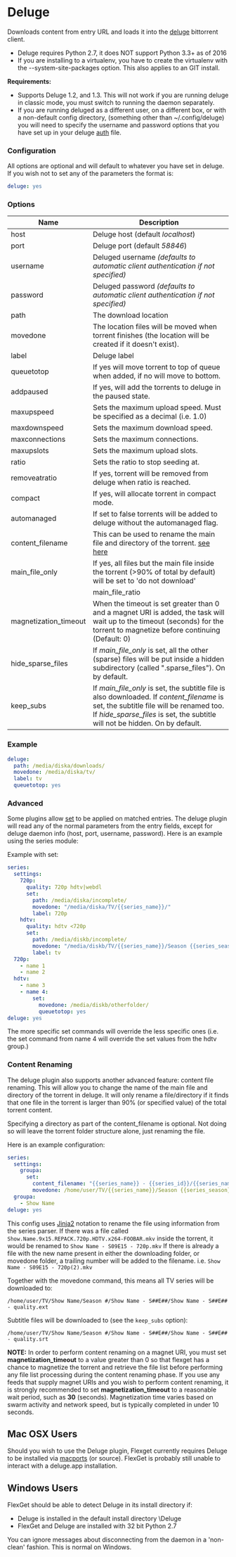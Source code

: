 # Deluge

Downloads content from entry URL and loads it into the [deluge](http://deluge-torrent.org) bittorrent client.

<div class="alert alert-warning" role="alert">
<ul>
<li>Deluge requires Python 2.7, it does NOT support Python 3.3+ as of 2016</li>
<li>
If you are installing to a virtualenv, you have to create the virtualenv with the --system-site-packages option. This also applies to an GIT install.</li>
<ul>
</div>

**Requirements:**
* Supports Deluge 1.2, and 1.3. This will not work if you are running deluge in classic mode, you must switch to running the daemon separately. 
* If you are running deluged as a different user, on a different box, or with a non-default config directory, (something other than ~/.config/deluge) you will need to specify the username and password options that you have set up in your deluge [auth](http://dev.deluge-torrent.org/wiki/UserGuide/Authentication) file.


### Configuration
All options are optional and will default to whatever you have set in deluge.
If you wish not to set any of the parameters the format is:

```yaml
deluge: yes
```

### Options

| **Name** | **Description** |
| --- | --- |
| host | Deluge host (default *localhost*) |
| port | Deluge port (default *58846*) |
| username | Deluged username *(defaults to automatic client authentication if not specified)* |
| password | Deluged password *(defaults to automatic client authentication if not specified)* |
| path | The download location |
| movedone | The location files will be moved when torrent finishes (the location will be created if it doesn't exist). |
| label | Deluge label |
| queuetotop | If yes will move torrent to top of queue when added, if no will move to bottom. |
| addpaused | If yes, will add the torrents to deluge in the paused state. |
| maxupspeed | Sets the maximum upload speed. Must be specified as a decimal (i.e. 1.0) |
| maxdownspeed | Sets the maximum download speed. |
| maxconnections | Sets the maximum connections. |
| maxupslots | Sets the maximum upload slots. |
| ratio | Sets the ratio to stop seeding at. |
| removeatratio | If yes, torrent will be removed from deluge when ratio is reached. |
| compact | If yes, will allocate torrent in compact mode. |
| automanaged | If set to false torrents will be added to deluge without the automanaged flag. |
| content_filename | This can be used to rename the main file and directory of the torrent. [see here](/Plugins/deluge#ContentRenaming) |
| main_file_only | If yes, all files but the main file inside the torrent (>90% of total by default) will be set to 'do not download' |
||main_file_ratio|| Sets the threshold value for *main_file_only*. Expects a number between 0 and 1 (ie 0.85 to change to 85%). 90% by default.|
| magnetization_timeout | When the timeout is set greater than 0 and a magnet URI is added, the task will wait up to the timeout (seconds) for the torrent to magnetize before continuing (Default: 0) |
| hide_sparse_files | If *main_file_only* is set, all the other (sparse) files will be put inside a hidden subdirectory (called ".sparse_files"). On by default. |
| keep_subs | If *main_file_only* is set, the subtitle file is also downloaded. If *content_filename* is set, the subtitle file will be renamed too. If *hide_sparse_files* is set, the subtitle will not be hidden. On by default. |

### Example

```yaml
deluge:
  path: /media/diska/downloads/
  movedone: /media/diska/tv/
  label: tv
  queuetotop: yes
```

### Advanced
Some plugins allow [set](/Plugins/set) to be applied on matched entries.
The deluge plugin will read any of the normal parameters from the entry fields, except for deluge daemon info (host, port, username, password).
Here is an example using the series module:

Example with set:

```yaml
series:
  settings:
    720p:
      quality: 720p hdtv|webdl
      set:
        path: /media/diska/incomplete/
        movedone: "/media/diska/TV/{{series_name}}/"
        label: 720p
    hdtv:
      quality: hdtv <720p
      set:
        path: /media/diskb/incomplete/
        movedone: "/media/diskb/TV/{{series_name}}/Season {{series_season}}/"
        label: tv
  720p:
    - name 1
    - name 2
  hdtv:
    - name 3
    - name 4:
        set:
          movedone: /media/diskb/otherfolder/
          queuetotop: yes
deluge: yes
```

The more specific set commands will override the less specific ones (i.e. the set command from name 4 will override the set values from the hdtv group.)

### Content Renaming
The deluge plugin also supports another advanced feature: content file renaming. This will allow you to change the name of the main file and directory of the torrent in deluge. It will only rename a file/directory if it finds that one file in the torrent is larger than 90% (or specified value) of the total torrent content.

Specifying a directory as part of the content_filename is optional. Not doing so will leave the torrent folder structure alone, just renaming the file.

Here is an example configuration:

```yaml
series:
  settings:
    groupa:
      set:
        content_filename: "{{series_name}} - {{series_id}}/{{series_name}} - {{series_id}} - {{quality}}"
        movedone: /home/user/TV/{{series_name}}/Season {{series_season}}/
  groupa:
    - Show Name
deluge: yes
```

This config uses [Jinja2](/Plugins/set#Jinja2Templating) notation to rename the file using information from the series parser. If there was a file called `Show.Name.9x15.REPACK.720p.HDTV.x264-FOOBAR.mkv` inside the torrent, it would be renamed to `Show Name - S09E15 - 720p.mkv` If there is already a file with the new name present in either the downloading folder, or movedone folder, a trailing number will be added to the filename. i.e. `Show Name - S09E15 - 720p(2).mkv`

Together with the movedone command, this means all TV series will be downloaded to:

```text
/home/user/TV/Show Name/Season #/Show Name - S##E##/Show Name - S##E## - quality.ext
```

Subtitle files will be downloaded to (see the `keep_subs` option):

```text
/home/user/TV/Show Name/Season #/Show Name - S##E##/Show Name - S##E## - quality.srt
```

**NOTE:** In order to perform content renaming on a magnet URI, you must set **magnetization_timeout** to a value greater than 0 so that flexget has a chance to magnetize the torrent and retrieve the file list before performing any file list processing during the content renaming phase. If you use any feeds that supply magnet URIs and you wish to perform content renaming, it is strongly recommended to set **magnetization_timeout** to a reasonable wait period, such as **30** (seconds). Magnetization time varies based on swarm activity and network speed, but is typically completed in under 10 seconds.

## Mac OSX Users
Should you wish to use the Deluge plugin, Flexget currently requires Deluge to be installed via [macports](http://dev.deluge-torrent.org/wiki/Installing/MacOSX/) (or source). FlexGet is probably still unable to interact with a deluge.app installation. 

## Windows Users
FlexGet should be able to detect Deluge in its install directory if:
- Deluge is installed in the default install directory <program files>\Deluge
- FlexGet and Deluge are installed with 32 bit Python 2.7

You can ignore messages about disconnecting from the daemon in a 'non-clean' fashion. This is normal on Windows.